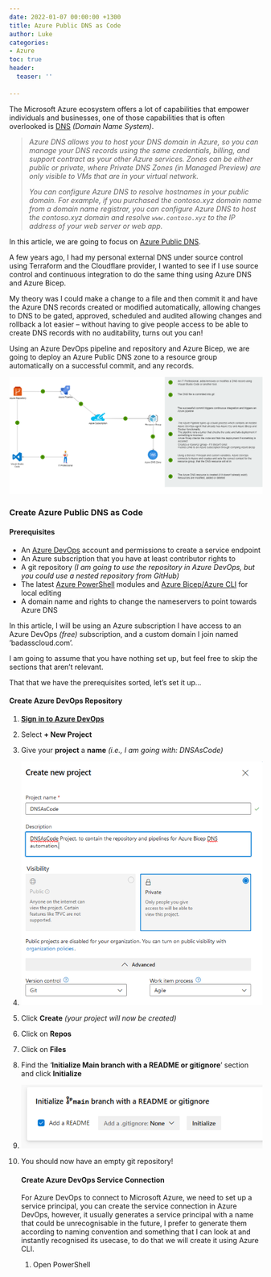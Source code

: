 ```yaml
---
date: 2022-01-07 00:00:00 +1300
title: Azure Public DNS as Code
author: Luke
categories:
- Azure
toc: true
header:
  teaser: ''

---
```

The Microsoft Azure ecosystem offers a lot of capabilities that empower individuals and businesses, one of those capabilities that is often overlooked is [DNS](https://en.wikipedia.org/wiki/Domain_Name_System) _(Domain Name System)_.

> _Azure DNS allows you to host your DNS domain in Azure, so you can manage your DNS records using the same credentials, billing, and support contract as your other Azure services. Zones can be either public or private, where Private DNS Zones (in Managed Preview) are only visible to VMs that are in your virtual network._
>
> _You can configure Azure DNS to resolve hostnames in your public domain. For example, if you purchased the contoso.xyz domain name from a domain name registrar, you can configure Azure DNS to host the contoso.xyz domain and resolve `www.contoso.xyz` to the IP address of your web server or web app._

In this article, we are going to focus on [Azure Public DNS](https://docs.microsoft.com/en-us/azure/dns/dns-overview).

A few years ago, I had my personal external DNS under source control using Terraform and the Cloudflare provider, I wanted to see if I use source control and continuous integration to do the same thing using Azure DNS and Azure Bicep.

My theory was I could make a change to a file and then commit it and have the Azure DNS records created or modified automatically, allowing changes to DNS to be gated, approved, scheduled and audited allowing changes and rollback a lot easier – without having to give people access to be able to create DNS records with no auditability, turns out you can!

Using an Azure DevOps pipeline and repository and Azure Bicep, we are going to deploy an Azure Public DNS zone to a resource group automatically on a successful commit, and any records.

![Azure Bicep - Pipeline High Level](/uploads/azurebicep_dns_hld.png "Azure Bicep - Pipeline High Level")

### Create Azure Public DNS as Code

#### Prerequisites

* An [Azure DevOps](https://azure.microsoft.com/en-us/pricing/details/devops/azure-devops-services/) account and permissions to create a service endpoint
* An Azure subscription that you have at least contributor rights to
* A git repository _(I am going to use the repository in Azure DevOps, but you could use a nested repository from GitHub)_
* The latest [Azure PowerShell](https://docs.microsoft.com/en-us/powershell/azure/install-az-ps?view=azps-7.1.0) modules and [Azure Bicep/Azure CLI](https://docs.microsoft.com/en-us/azure/azure-resource-manager/bicep/install) for local editing
* A domain name and rights to change the nameservers to point towards Azure DNS

In this article, I will be using an Azure subscription I have access to an Azure DevOps _(free)_ subscription, and a custom domain I join named ‘badasscloud.com’.

I am going to assume that you have nothing set up, but feel free to skip the sections that aren’t relevant.

That that we have the prerequisites sorted, let’s set it up...

#### Create Azure DevOps Repository

 1. [**Sign in to Azure DevOps**](https://go.microsoft.com/fwlink/?LinkId=2014676&githubsi=true&clcid=0x409&WebUserId=e3e298aac5104b0e8e949b3b5bbeb314)
 2. Select **+ New Project**
 3. Give your **project** a **name** _(i.e., I am going with: DNSAsCode)_
 4. ![](/uploads/azuredevops-creatednsproject.png)
 5. Click **Create** _(your project will now be created)_
 6. Click on **Repos**
 7. Click on **Files**
 8. Find the ‘**Initialize Main branch with a README or gitignore**’ section and click **Initialize**
 9. ![](/uploads/azuredevops-initializerepo.png)
10. You should now have an empty git repository!

    #### Create Azure DevOps Service Connection

    For Azure DevOps to connect to Microsoft Azure, we need to set up a service principal,  you can create the service connection in Azure DevOps, however, it usually generates a service principal with a name that could be unrecognisable in the future, I prefer to generate them according to naming convention and something that I can look at and instantly recognised its usecase, to do that we will create it using Azure CLI.
    1. Open PowerShell